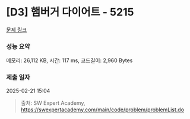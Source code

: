 # [D3] 햄버거 다이어트 - 5215 

[문제 링크](https://swexpertacademy.com/main/code/problem/problemDetail.do?contestProbId=AWT-lPB6dHUDFAVT) 

### 성능 요약

메모리: 26,112 KB, 시간: 117 ms, 코드길이: 2,960 Bytes

### 제출 일자

2025-02-21 15:04



> 출처: SW Expert Academy, https://swexpertacademy.com/main/code/problem/problemList.do